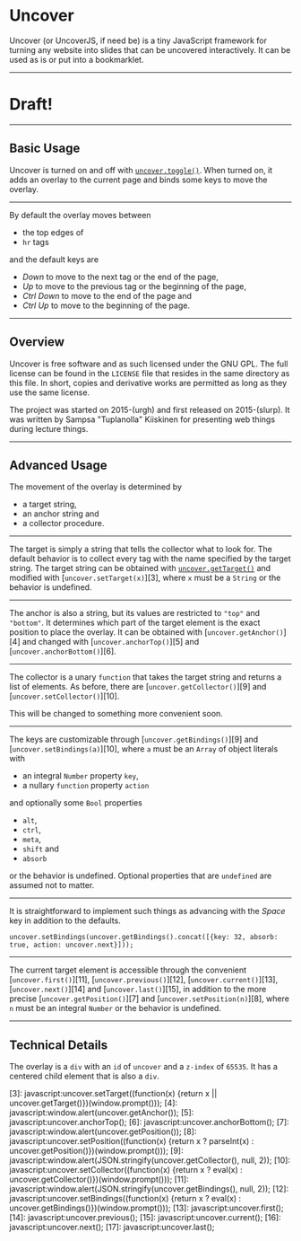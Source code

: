 # Uncover

Uncover (or UncoverJS, if need be) is a tiny JavaScript framework for
turning any website into slides that can be uncovered interactively.
It can be used as is or put into a bookmarklet.

----

# Draft!

----

## Basic Usage

Uncover is turned on and off with [`uncover.toggle()`][1].
When turned on, it adds an overlay to the current page and
binds some keys to move the overlay.

----

By default the overlay moves between

* the top edges of
* `hr` tags

and the default keys are

* *Down* to move to the next tag or the end of the page,
* *Up* to move to the previous tag or the beginning of the page,
* *Ctrl* *Down* to move to the end of the page and
* *Ctrl* *Up* to move to the beginning of the page.

----

## Overview

Uncover is free software and
as such licensed under the GNU GPL.
The full license can be found in the `LICENSE` file that
resides in the same directory as this file.
In short, copies and derivative works are permitted as long as
they use the same license.

The project was started on 2015-(urgh) and first released on 2015-(slurp).
It was written by Sampsa "Tuplanolla" Kiiskinen for
presenting web things during lecture things.

----

## Advanced Usage

The movement of the overlay is determined by

* a target string,
* an anchor string and
* a collector procedure.

----

The target is simply a string that tells the collector what to look for.
The default behavior is
to collect every tag with the name specified by the target string.
The target string can be obtained with [`uncover.getTarget()`][2] and
modified with [`uncover.setTarget(x)`][3],
where `x` must be a `String` or the behavior is undefined.

----

The anchor is also a string, but
its values are restricted to `"top"` and `"bottom"`.
It determines which part of the target element is
the exact position to place the overlay.
It can be obtained with [`uncover.getAnchor()`][4] and
changed with [`uncover.anchorTop()`][5] and [`uncover.anchorBottom()`][6].

----

The collector is a unary `function` that takes the target string and
returns a list of elements.
As before, there are [`uncover.getCollector()`][9] and
[`uncover.setCollector()`][10].

This will be changed to something more convenient soon.

----

The keys are customizable through
[`uncover.getBindings()`][9] and
[`uncover.setBindings(a)`][10],
where `a` must be an `Array` of object literals with

* an integral `Number` property `key`,
* a nullary `function` property `action`

and optionally some `Bool` properties

* `alt`,
* `ctrl`,
* `meta`,
* `shift` and
* `absorb`

or the behavior is undefined.
Optional properties that are `undefined` are assumed not to matter.

----

It is straightforward to implement such things as
advancing with the *Space* key in addition to the defaults.

	uncover.setBindings(uncover.getBindings().concat([{key: 32, absorb: true, action: uncover.next}]));

----

The current target element is accessible through the convenient
[`uncover.first()`][11],
[`uncover.previous()`][12],
[`uncover.current()`][13],
[`uncover.next()`][14] and
[`uncover.last()`][15],
in addition to the more precise
[`uncover.getPosition()`][7] and
[`uncover.setPosition(n)`][8],
where `n` must be an integral `Number` or the behavior is undefined.

----

## Technical Details

The overlay is a `div` with an `id` of `uncover` and a `z-index` of `65535`.
It has a centered child element that is also a `div`.

[1]: javascript:uncover.toggle();
[2]: javascript:window.alert(uncover.getTarget());
[3]: javascript:uncover.setTarget((function(x) {return x || uncover.getTarget()})(window.prompt()));
[4]: javascript:window.alert(uncover.getAnchor());
[5]: javascript:uncover.anchorTop();
[6]: javascript:uncover.anchorBottom();
[7]: javascript:window.alert(uncover.getPosition());
[8]: javascript:uncover.setPosition((function(x) {return x ? parseInt(x) : uncover.getPosition()})(window.prompt()));
[9]: javascript:window.alert(JSON.stringify(uncover.getCollector(), null, 2));
[10]: javascript:uncover.setCollector((function(x) {return x ? eval(x) : uncover.getCollector()})(window.prompt()));
[11]: javascript:window.alert(JSON.stringify(uncover.getBindings(), null, 2));
[12]: javascript:uncover.setBindings((function(x) {return x ? eval(x) : uncover.getBindings()})(window.prompt()));
[13]: javascript:uncover.first();
[14]: javascript:uncover.previous();
[15]: javascript:uncover.current();
[16]: javascript:uncover.next();
[17]: javascript:uncover.last();
